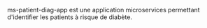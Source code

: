  ms-patient-diag-app est une application microservices permettant d'identifier
 les patients à risque de diabète. 
